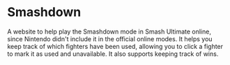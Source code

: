 # Smashdown

A website to help play the Smashdown mode in Smash Ultimate online, since Nintendo didn't include it in the official online modes. It helps you keep track of which fighters have been used, allowing you to click a fighter to mark it as used and unavailable. It also supports keeping track of wins.

